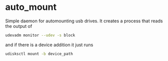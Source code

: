 # auto_mount
Simple daemon for automounting usb drives. It creates a process that reads the output of
```bash
udevadm monitor --udev -s block
```
and if there is a device addition it just runs 
```bash
udisksctl mount -b device_path
```


